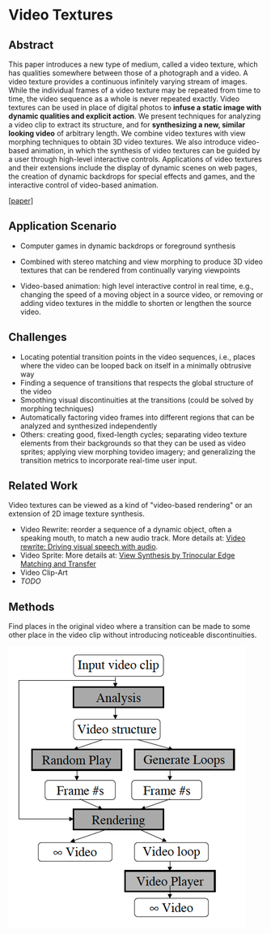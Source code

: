 # Video Textures



## Abstract

This paper introduces a new type of medium, called a video texture, which has qualities somewhere between those of a photograph and a video. A video texture provides a continuous infinitely varying stream of images. While the individual frames of a video texture may be repeated from time to time, the video sequence as a whole is never repeated exactly. Video textures can be used in place of digital photos to **infuse a static image with dynamic qualities and explicit action**. We present techniques for analyzing a video clip to extract its structure, and for **synthesizing a new, similar looking video** of arbitrary length. We combine video textures with view morphing techniques to obtain 3D video textures. We also introduce video-based animation, in which the synthesis of video textures can be guided by a user through high-level interactive controls. Applications of video textures and their extensions include the display of dynamic scenes on web pages, the creation of dynamic backdrops for special effects and games, and the interactive control of video-based animation.

[[paper]](http://szeliski.org/papers/Schodl-SG2000.pdf)



## Application Scenario

* Computer games in dynamic backdrops or foreground synthesis

* Combined with stereo matching and view morphing to produce 3D video textures that can be rendered from continually varying viewpoints

* Video-based animation: high level interactive control in real time, e.g., changing the speed of a moving object in a source video, or removing or adding video textures in the middle to shorten or lengthen the source video.



## Challenges

* Locating potential transition points in the video sequences, i.e., places where the video can be looped back on itself in a minimally obtrusive way
* Finding a sequence of transitions that respects the global structure of the video
* Smoothing visual discontinuities at the transitions (could be solved by morphing techniques)
* Automatically factoring video frames into different regions that can be analyzed and synthesized independently
* Others: creating good, fixed-length cycles; separating video texture elements from their backgrounds so that they can be used as video sprites; applying view morphing tovideo imagery; and generalizing the transition metrics to incorporate real-time user input.



## Related Work

Video textures can be viewed as a kind of "video-based rendering" or an extension of 2D image texture synthesis.

* Video Rewrite: reorder a sequence of a dynamic object, often a speaking mouth, to match a new audio track. More details at: [Video rewrite: Driving visual speech with audio](http://www.mit.edu/~9.520/spring09/Papers/VideoRewrite.pdf).
* Video Sprite: More details at: [View Synthesis by Trinocular Edge Matching and Transfer](http://citeseerx.ist.psu.edu/viewdoc/download?doi=10.1.1.41.1098&rep=rep1&type=pdf)
* Video Clip-Art
* *TODO*



## Methods

Find places in the original video where a transition can be made to some other place in the video clip without introducing noticeable discontinuities.

![system](https://github.com/antony0621/Publications-of-Video/blob/master/pics/VideoTextures/system.png)



